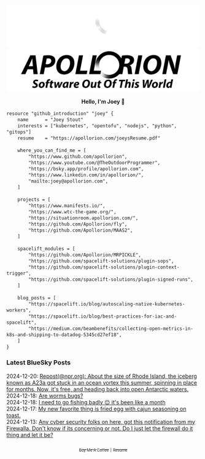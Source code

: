 ![Personal Website](https://raw.githubusercontent.com/Apollorion/apollorion/main/logos/new-large-white-transparent.png#gh-dark-mode-only)![Personal Website](https://raw.githubusercontent.com/Apollorion/apollorion/main/logos/new-large-black-transparent.png#gh-light-mode-only)

<p align="center">
    <b>Hello, I'm Joey 👋</b>
</p>

```hcl
resource "github_introduction" "joey" {
    name      = "Joey Stout"
    interests = ["kubernetes", "opentofu", "nodejs", "python", "gitops"]
    resume    = "https://apollorion.com/joeysResume.pdf"

    where_you_can_find_me = [
        "https://www.github.com/apollorion",
        "https://www.youtube.com/@TheOutdoorProgrammer",
        "https://bsky.app/profile/apollorion.com",
        "https://www.linkedin.com/in/apollorion/",
        "mailto:joey@apollorion.com",
    ]

    projects = [
        "https://www.manifests.io/",
        "https://www.wtc-the-game.org/",
        "https://situationroom.apollorion.com/",
        "https://github.com/Apollorion/fly",
        "https://github.com/Apollorion/MAAS2",
    ]

    spacelift_modules = [
        "https://github.com/Apollorion/MRPICKLE",
        "https://github.com/spacelift-solutions/plugin-sops",
        "https://github.com/spacelift-solutions/plugin-context-trigger",
        "https://github.com/spacelift-solutions/plugin-signed-runs",
    ]

    blog_posts = [
        "https://spacelift.io/blog/autoscaling-native-kubernetes-workers",
        "https://spacelift.io/blog/best-practices-for-iac-and-spacelift",
        "https://medium.com/beambenefits/collecting-open-metrics-in-k8s-and-shipping-to-datadog-5345cd27ef18",
    ]
}
```

### Latest BlueSky Posts
2024-12-20: [Repost(@npr.org): About the size of Rhode Island, the iceberg known as A23a got stuck in an ocean vortex this summer, spinning in place for months. Now, it's free, and heading back into open Antarctic waters. ](https://bsky.app/profile/npr.org/post/3ldr6tvosac2u)  
2024-12-18: [Are worms bugs? ](https://bsky.app/profile/apollorion.com/post/3ldm4g6owic2h)  
2024-12-18: [I need to go fishing badly 😔 it's been like a month ](https://bsky.app/profile/apollorion.com/post/3ldkiilqtjc2u)  
2024-12-17: [My new favorite thing is fried egg with cajun seasoning on toast. ](https://bsky.app/profile/apollorion.com/post/3ldixab4et22z)  
2024-12-13: [Any cyber security folks on here, got this notification from my Firewalla. Don't know if its concerning or not. Do I just let the firewall do it thing and let it be? ](https://bsky.app/profile/apollorion.com/post/3ld7swxn4a22z)  


<p align="center">
    <a href="https://www.buymeacoffee.com/apollorion"><sub><sub>Buy Me A Coffee</sub></sub></a> <sub><sub>|</sub></sub> <a href="https://apollorion.com/joeysResume.pdf"><sub><sub>Resume</sub></sub></a>
</p>
